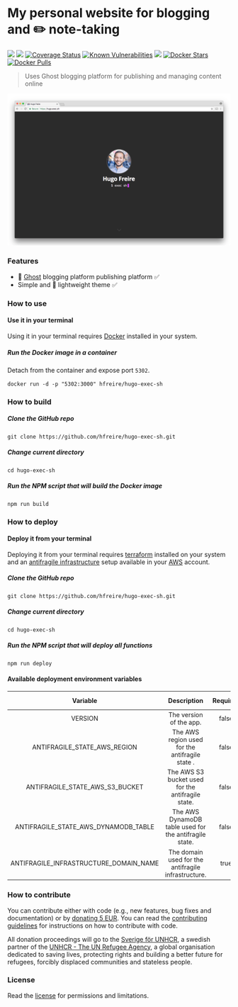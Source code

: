 #  My personal website for blogging and :pencil2: note-taking 

[![](https://github.com/hfreire/hugo-exec-sh/workflows/ci/badge.svg)](https://github.com/hfreire/hugo-exec-sh/actions?workflow=ci)
[![](https://github.com/hfreire/hugo-exec-sh/workflows/cd/badge.svg)](https://github.com/hfreire/hugo-exec-sh/actions?workflow=cd)
[![Coverage Status](https://coveralls.io/repos/github/hfreire/hugo-exec-sh/badge.svg?branch=master)](https://coveralls.io/github/hfreire/hugo-exec-sh?branch=master)
[![Known Vulnerabilities](https://snyk.io/test/github/hfreire/hugo-exec-sh/badge.svg)](https://snyk.io/test/github/hfreire/hugo-exec-sh)
[![](https://img.shields.io/github/release/hfreire/hugo-exec-sh.svg)](https://github.com/hfreire/hugo-exec-sh/releases)
[![Docker Stars](https://img.shields.io/docker/stars/hfreire/hugo-exec-sh.svg)](https://hub.docker.com/r/hfreire/hugo-exec-sh/)
[![Docker Pulls](https://img.shields.io/docker/pulls/hfreire/hugo-exec-sh.svg)](https://hub.docker.com/r/hfreire/hugo-exec-sh/)

> Uses Ghost blogging platform for publishing and managing content online

<p align="center"><img src="share/github/overview.gif" width="720"></p>

### Features
* :ghost: [Ghost](https://github.com/TryGhost/Ghost) blogging platform publishing platform :white_check_mark:
* Simple and :dizzy: lightweight theme :white_check_mark:

### How to use

#### Use it in your terminal
Using it in your terminal requires [Docker](https://www.docker.com) installed in your system.

##### Run the Docker image in a container 
Detach from the container and expose port `5302`.
```
docker run -d -p "5302:3000" hfreire/hugo-exec-sh
```

### How to build
##### Clone the GitHub repo
```
git clone https://github.com/hfreire/hugo-exec-sh.git
```

##### Change current directory
```
cd hugo-exec-sh
```

##### Run the NPM script that will build the Docker image
```
npm run build
```

### How to deploy

#### Deploy it from your terminal
Deploying it from your terminal requires [terraform](https://www.terraform.io) installed on your system and an [antifragile infrastructure](https://github.com/antifragile-systems/antifragile-infrastructure) setup available in your [AWS](https://aws.amazon.com) account.

##### Clone the GitHub repo
```
git clone https://github.com/hfreire/hugo-exec-sh.git
```

##### Change current directory
```
cd hugo-exec-sh
```

##### Run the NPM script that will deploy all functions
```
npm run deploy
```

#### Available deployment environment variables
Variable | Description | Required | Default value
:---:|:---:|:---:|:---:
VERSION | The version of the app. | false | `latest`
ANTIFRAGILE_STATE_AWS_REGION | The AWS region used for the antifragile state . | false | `undefined`
ANTIFRAGILE_STATE_AWS_S3_BUCKET | The AWS S3 bucket used for the antifragile state. | false | `undefined`
ANTIFRAGILE_STATE_AWS_DYNAMODB_TABLE | The AWS DynamoDB table used for the antifragile state. | false | `undefined`
ANTIFRAGILE_INFRASTRUCTURE_DOMAIN_NAME | The domain used for the antifragile infrastructure. | true | `undefined`

### How to contribute
You can contribute either with code (e.g., new features, bug fixes and documentation) or by [donating 5 EUR](https://paypal.me/hfreire/5). You can read the [contributing guidelines](CONTRIBUTING.md) for instructions on how to contribute with code. 

All donation proceedings will go to the [Sverige för UNHCR](https://sverigeforunhcr.se), a swedish partner of the [UNHCR - The UN Refugee Agency](http://www.unhcr.org), a global organisation dedicated to saving lives, protecting rights and building a better future for refugees, forcibly displaced communities and stateless people.

### License
Read the [license](./LICENSE.md) for permissions and limitations.
